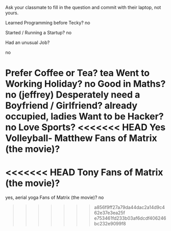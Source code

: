 Ask your classmate to fill in the question and commit with their laptop, not yours.


Learned Programming before Tecky?
no

Started / Running a Startup?
no

Had an unusual Job?

no

Prefer Coffee or Tea?
tea
Went to Working Holiday?
no
Good in Maths?
no (jeffrey)
Desperately need a Boyfriend / Girlfriend?
already occupied, ladies
Want to be Hacker?
no
Love Sports?
<<<<<<< HEAD
Yes Volleyball- Matthew
Fans of Matrix (the movie)?
=======
<<<<<<< HEAD
Tony
Fans of Matrix (the movie)?
=======
yes, aerial yoga
Fans of Matrix (the movie)?
no
>>>>>>> a856f9ff27a79da44dac2a14d9c462e37e3ea25f
>>>>>>> e753461fd233b03af6dcdf406246bc232e9099f8
